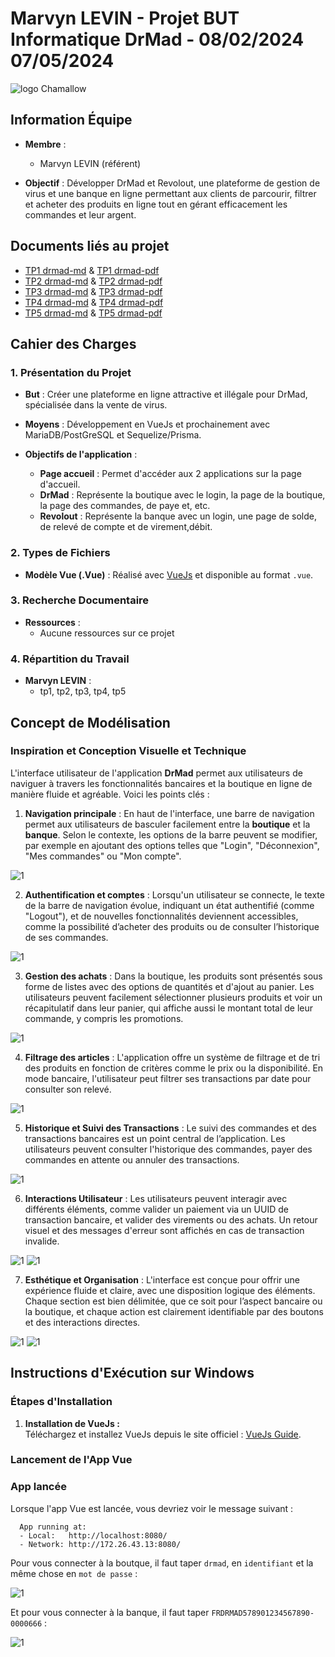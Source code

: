 # Marvyn LEVIN - Projet BUT Informatique DrMad - 08/02/2024 07/05/2024

![logo Chamallow](./docs/img/chamallow.png)

## Information Équipe

- **Membre** :
    - Marvyn LEVIN (référent)

- **Objectif** :  Développer DrMad et Revolout, une plateforme de gestion de virus et une banque en ligne permettant aux clients de parcourir, filtrer
  et acheter des produits en ligne tout en gérant efficacement les commandes et leur argent.

## Documents liés au projet

- [TP1 drmad-md](./docs/TP1_drmad.md) & [TP1 drmad-pdf](./docs/TP1_drmad.pdf)
- [TP2 drmad-md](./docs/TP2_drmad.md) & [TP2 drmad-pdf](./docs/TP2_drmad.pdf)
- [TP3 drmad-md](./docs/TP3_drmad.md) & [TP3 drmad-pdf](./docs/TP3_drmad.pdf)
- [TP4 drmad-md](./docs/TP4_drmad.md) & [TP4 drmad-pdf](./docs/TP4_drmad.pdf)
- [TP5 drmad-md](./docs/TP5_drmad.md) & [TP5 drmad-pdf](./docs/TP5_drmad.pdf)

## Cahier des Charges

### 1. Présentation du Projet

- **But** : Créer une plateforme en ligne attractive et illégale pour DrMad, spécialisée dans la vente de
  virus.

- **Moyens** : Développement en VueJs et prochainement avec MariaDB/PostGreSQL et Sequelize/Prisma.

- **Objectifs de l'application** :
    - **Page accueil** : Permet d'accéder aux 2 applications sur la page d'accueil.
    - **DrMad** : Représente la boutique avec le login, la page de la boutique, la page des commandes, de paye et, etc.
    - **Revolout** : Représente la banque avec un login, une page de solde, de relevé de compte et de virement,débit.

### 2. Types de Fichiers

- **Modèle Vue (.Vue)** : Réalisé avec [VueJs](https://fr.vuejs.org/) et disponible au format `.vue`.

### 3. Recherche Documentaire

- **Ressources** :
    - Aucune ressources sur ce projet

### 4. Répartition du Travail

- **Marvyn LEVIN** :
    - tp1, tp2, tp3, tp4, tp5

## Concept de Modélisation

### Inspiration et Conception Visuelle et Technique

L'interface utilisateur de l'application **DrMad** permet aux utilisateurs de naviguer à travers les fonctionnalités
bancaires et la boutique en ligne de manière fluide et agréable. Voici les points clés :

1. **Navigation principale** : En haut de l'interface, une barre de navigation permet aux utilisateurs de basculer
   facilement entre la **boutique** et la **banque**. Selon le contexte, les options de la barre peuvent se modifier,
   par exemple en ajoutant des options telles que "Login", "Déconnexion", "Mes commandes" ou "Mon compte".

![1](./docs/img/2.png)

2. **Authentification et comptes** : Lorsqu'un utilisateur se connecte, le texte de la barre de navigation évolue,
   indiquant un état authentifié (comme "Logout"), et de nouvelles fonctionnalités deviennent accessibles, comme la
   possibilité d’acheter des produits ou de consulter l’historique de ses commandes.

![1](./docs/img/3.png)

3. **Gestion des achats** : Dans la boutique, les produits sont présentés sous forme de listes avec des options de
   quantités et d'ajout au panier. Les utilisateurs peuvent facilement sélectionner plusieurs produits et voir un
   récapitulatif dans leur panier, qui affiche aussi le montant total de leur commande, y compris les promotions.

![1](./docs/img/4.png)

4. **Filtrage des articles** : L'application offre un système de filtrage et de tri des produits en fonction de
   critères comme le prix ou la disponibilité. En mode bancaire, l'utilisateur peut filtrer ses transactions par date
   pour consulter son relevé.

![1](./docs/img/9.png)

5. **Historique et Suivi des Transactions** : Le suivi des commandes et des transactions bancaires est un point central
   de l’application. Les utilisateurs peuvent consulter l'historique des commandes, payer des commandes en attente ou
   annuler des transactions.

![1](./docs/img/8.png)

6. **Interactions Utilisateur** : Les utilisateurs peuvent interagir avec différents éléments, comme valider un paiement
   via un UUID de transaction bancaire, et valider des virements ou des achats. Un retour visuel et des messages
   d'erreur sont affichés en cas de transaction invalide.

![1](./docs/img/5.png)
![1](./docs/img/6.png)

7. **Esthétique et Organisation** : L'interface est conçue pour offrir une expérience fluide et claire, avec une
   disposition logique des éléments. Chaque section est bien délimitée, que ce soit pour l’aspect bancaire ou la
   boutique, et chaque action est clairement identifiable par des boutons et des interactions directes.

![1](./docs/img/10.png)
![1](./docs/img/11.png)

## Instructions d'Exécution sur Windows

### Étapes d'Installation

1. **Installation de VueJs :**  
   Téléchargez et installez VueJs depuis le site officiel : [VueJs Guide](https://fr.vuejs.org/guide/quick-start.html).

### Lancement de l'App Vue

### App lancée

Lorsque l'app Vue est lancée, vous devriez voir le message suivant :

```shell
  App running at:
  - Local:   http://localhost:8080/ 
  - Network: http://172.26.43.13:8080/
```

Pour vous connecter à la boutque, il faut taper `drmad`, en `identifiant` et la même chose en `mot de passe` :

![1](./docs/img/3.png)

Et pour vous connecter à la banque, il faut taper `FRDRMAD578901234567890-0000666` :

![1](./docs/img/7.png)

